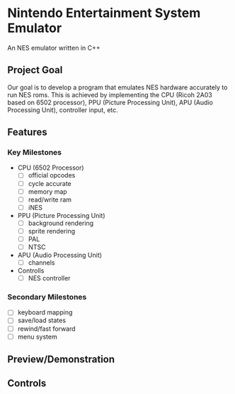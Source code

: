 # Nintendo Entertainment System Emulator
An NES emulator written in C++

## Project Goal
Our goal is to develop a program that emulates NES hardware accurately to run NES roms. This is achieved by implementing the CPU (Ricoh 2A03 based on 6502 processor), PPU (Picture Processing Unit), APU (Audio Processing Unit), controller input, etc.

## Features
### Key Milestones
* CPU (6502 Processor)
    - [ ] official opcodes
    - [ ] cycle accurate
    - [ ] memory map
    - [ ] read/write ram
    - [ ] iNES
* PPU (Picture Processing Unit)
    - [ ] background rendering
    - [ ] sprite rendering
    - [ ] PAL
    - [ ] NTSC
* APU (Audio Processing Unit)
    - [ ] channels
* Controlls
    - [ ] NES controller

### Secondary Milestones
- [ ] keyboard mapping
- [ ] save/load states
- [ ] rewind/fast forward
- [ ] menu system

## Preview/Demonstration

## Controls
